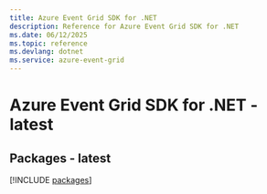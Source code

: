 ```yaml
---
title: Azure Event Grid SDK for .NET
description: Reference for Azure Event Grid SDK for .NET
ms.date: 06/12/2025
ms.topic: reference
ms.devlang: dotnet
ms.service: azure-event-grid
---
```

# Azure Event Grid SDK for .NET - latest
## Packages - latest
[!INCLUDE [packages](event-grid-index.md)]